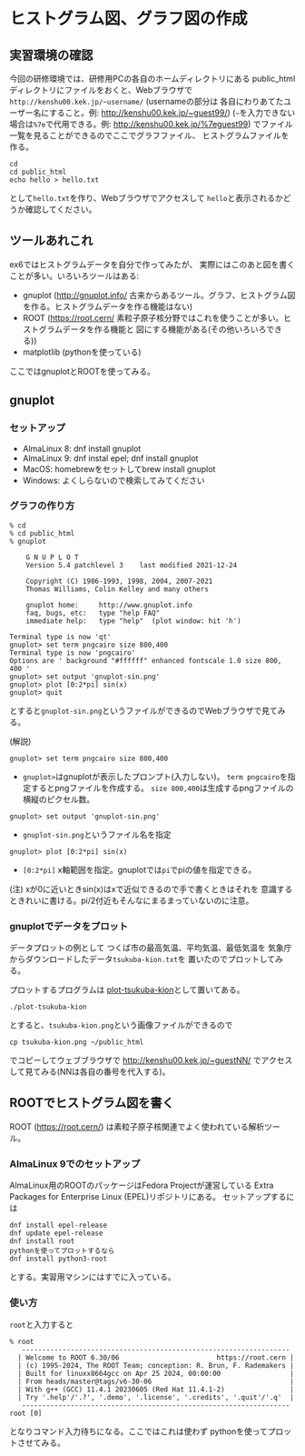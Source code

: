 # ヒストグラム図、グラフ図の作成

## 実習環境の確認

今回の研修環境では、研修用PCの各自のホームディレクトリにある
public_htmlディレクトリにファイルをおくと、Webブラウザで
``http://kenshu00.kek.jp/~username/`` (usernameの部分は
各自にわりあてたユーザー名にすること。例: http://kenshu00.kek.jp/~guest99/)
(``~``を入力できない場合は``%7e``で代用できる。例: http://kenshu00.kek.jp/%7eguest99)
でファイル一覧を見ることができるのでここでグラフファイル、
ヒストグラムファイルを作る。

```
cd
cd public_html
echo hello > hello.txt
```
として``hello.txt``を作り、Webブラウザでアクセスして
``hello``と表示されるかどうか確認してください。

## ツールあれこれ

ex6ではヒストグラムデータを自分で作ってみたが、
実際にはこのあと図を書くことが多い。いろいろツールはある:

- gnuplot (http://gnuplot.info/ 古来からあるツール。グラフ、ヒストグラム図を作る。ヒストグラムデータを作る機能はない)
- ROOT (https://root.cern/ 素粒子原子核分野ではこれを使うことが多い。ヒストグラムデータを作る機能と
図にする機能がある(その他いろいろできる))
- matplotlib (pythonを使っている)

ここではgnuplotとROOTを使ってみる。

## gnuplot

### セットアップ

- AlmaLinux 8: dnf install gnuplot
- AlmaLinux 9: dnf instal epel; dnf install gnuplot
- MacOS: homebrewをセットしてbrew install gnuplot
- Windows: よくしらないので検索してみてください

### グラフの作り方

```
% cd
% cd public_html
% gnuplot

	G N U P L O T
	Version 5.4 patchlevel 3    last modified 2021-12-24 

	Copyright (C) 1986-1993, 1998, 2004, 2007-2021
	Thomas Williams, Colin Kelley and many others

	gnuplot home:     http://www.gnuplot.info
	faq, bugs, etc:   type "help FAQ"
	immediate help:   type "help"  (plot window: hit 'h')

Terminal type is now 'qt'
gnuplot> set term pngcairo size 800,400
Terminal type is now 'pngcairo'
Options are ' background "#ffffff" enhanced fontscale 1.0 size 800, 400 '
gnuplot> set output 'gnuplot-sin.png'
gnuplot> plot [0:2*pi] sin(x)
gnuplot> quit
```
とすると``gnuplot-sin.png``というファイルができるのでWebブラウザで見てみる。

(解説)

```
gnuplot> set term pngcairo size 800,400
```

- ``gnuplot>``はgnuplotが表示したプロンプト(入力しない)。
``term pngcairo``を指定するとpngファイルを作成する。
``size 800,400``は生成するpngファイルの横縦のピクセル数。

```
gnuplot> set output 'gnuplot-sin.png'
```

- ``gnuplot-sin.png``というファイル名を指定

```
gnuplot> plot [0:2*pi] sin(x)
```

- ``[0:2*pi]`` x軸範囲を指定。gnuplotでは``pi``でpiの値を指定できる。

(注) xが0に近いときsin(x)はxで近似できるので手で書くときはそれを
意識するときれいに書ける。pi/2付近もそんなにまるまっていないのに注意。

### gnuplotでデータをプロット

データプロットの例として
つくば市の最高気温、平均気温、最低気温を
気象庁からダウンロードしたデータ``tsukuba-kion.txt``を
置いたのでプロットしてみる。

プロットするプログラムは
[plot-tsukuba-kion](plot-tsukuba-kion)として置いてある。

```console
./plot-tsukuba-kion
```
とすると、``tsukuba-kion.png``という画像ファイルができるので

```console
cp tsukuba-kion.png ~/public_html
```

でコピーしてウェブブラウザで
http://kenshu00.kek.jp/~guestNN/
でアクセスして見てみる(NNは各自の番号を代入する)。

## ROOTでヒストグラム図を書く

ROOT (https://root.cern/) は素粒子原子核関連でよく使われている解析ツール。

### AlmaLinux 9でのセットアップ

AlmaLinux用のROOTのパッケージはFedora Projectが運営している
Extra Packages for Enterprise Linux (EPEL)リポジトリにある。
セットアップするには

```
dnf install epel-release
dnf update epel-release
dnf install root
pythonを使ってプロットするなら
dnf install python3-root
```

とする。実習用マシンにはすでに入っている。

### 使い方

``root``と入力すると
```console
% root
   ------------------------------------------------------------------
  | Welcome to ROOT 6.30/06                        https://root.cern |
  | (c) 1995-2024, The ROOT Team; conception: R. Brun, F. Rademakers |
  | Built for linuxx8664gcc on Apr 25 2024, 00:00:00                 |
  | From heads/master@tags/v6-30-06                                  |
  | With g++ (GCC) 11.4.1 20230605 (Red Hat 11.4.1-2)                |
  | Try '.help'/'.?', '.demo', '.license', '.credits', '.quit'/'.q'  |
   ------------------------------------------------------------------
root [0]

```
となりコマンド入力待ちになる。ここではこれは使わず
pythonを使ってプロットさせてみる。


